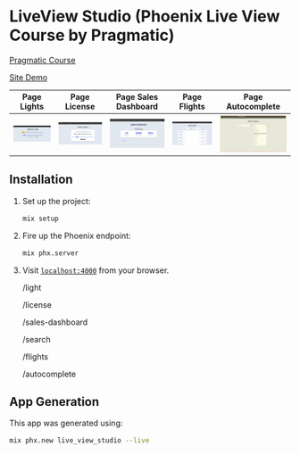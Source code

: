 # LiveView Studio (Phoenix Live View Course by Pragmatic)

[Pragmatic Course](https://online.pragmaticstudio.com/courses/liveview)

[Site Demo](https://positive-worthwhile-puma.gigalixirapp.com/light)

| Page Lights  | Page License | Page Sales Dashboard | Page Flights | Page Autocomplete |
|---| ---| ---| ---| ---|
| ![](https://github.com/rcoproc/live_studio_phoenix_elixir/blob/master/screens/Screen1.png?raw=true) | ![](https://github.com/rcoproc/live_studio_phoenix_elixir/blob/master/screens/screen2.png?raw=true) | ![](https://github.com/rcoproc/live_studio_phoenix_elixir/blob/master/screens/screen3.png?raw=true) | ![](https://github.com/rcoproc/live_studio_phoenix_elixir/blob/master/screens/screen4.png?raw=true) | ![](https://github.com/rcoproc/live_studio_phoenix_elixir/blob/master/screens/screen5.png?raw=true) |


## Installation

1. Set up the project:

    ```sh
    mix setup
    ```

2. Fire up the Phoenix endpoint:

    ```sh
    mix phx.server
    ```

3. Visit [`localhost:4000`](http://localhost:4000) from your browser.

    /light
    
    /license
    
    /sales-dashboard
    
    /search
    
    /flights
    
    /autocomplete

## App Generation

This app was generated using:

```sh
mix phx.new live_view_studio --live
```
